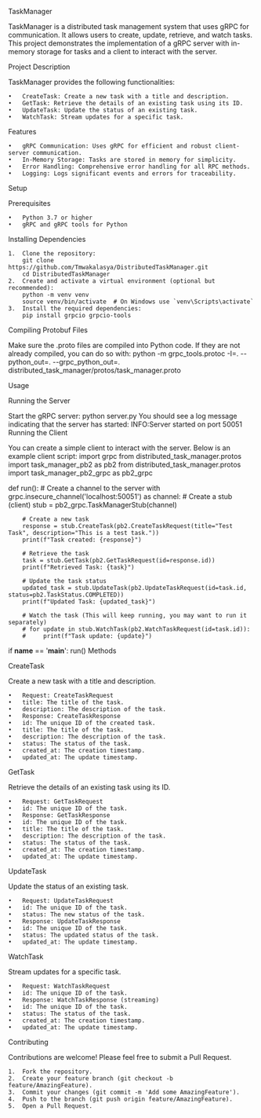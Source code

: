 TaskManager

TaskManager is a distributed task management system that uses gRPC for communication. It allows users to create, update, retrieve, and watch tasks. This project demonstrates the implementation of a gRPC server with in-memory storage for tasks and a client to interact with the server.

Project Description

TaskManager provides the following functionalities:

	•	CreateTask: Create a new task with a title and description.
	•	GetTask: Retrieve the details of an existing task using its ID.
	•	UpdateTask: Update the status of an existing task.
	•	WatchTask: Stream updates for a specific task.

Features

	•	gRPC Communication: Uses gRPC for efficient and robust client-server communication.
	•	In-Memory Storage: Tasks are stored in memory for simplicity.
	•	Error Handling: Comprehensive error handling for all RPC methods.
	•	Logging: Logs significant events and errors for traceability.

Setup

Prerequisites

	•	Python 3.7 or higher
	•	gRPC and gRPC tools for Python
Installing Dependencies

	1.	Clone the repository:
 		git clone https://github.com/Tmwakalasya/DistributedTaskManager.git
		cd DistributedTaskManager
	2.	Create and activate a virtual environment (optional but recommended):
 		python -m venv venv
		source venv/bin/activate  # On Windows use `venv\Scripts\activate`
  	3.	Install the required dependencies:
   		pip install grpcio grpcio-tools
Compiling Protobuf Files

Make sure the .proto files are compiled into Python code. If they are not already compiled, you can do so with:
	python -m grpc_tools.protoc -I=. --python_out=. --grpc_python_out=. distributed_task_manager/protos/task_manager.proto

Usage

Running the Server

Start the gRPC server:
	python server.py
You should see a log message indicating that the server has started:
	INFO:Server started on port 50051
 Running the Client

You can create a simple client to interact with the server. Below is an example client script:
import grpc
from distributed_task_manager.protos import task_manager_pb2 as pb2
from distributed_task_manager.protos import task_manager_pb2_grpc as pb2_grpc

def run():
    # Create a channel to the server
    with grpc.insecure_channel('localhost:50051') as channel:
        # Create a stub (client)
        stub = pb2_grpc.TaskManagerStub(channel)
        
        # Create a new task
        response = stub.CreateTask(pb2.CreateTaskRequest(title="Test Task", description="This is a test task."))
        print(f"Task created: {response}")

        # Retrieve the task
        task = stub.GetTask(pb2.GetTaskRequest(id=response.id))
        print(f"Retrieved Task: {task}")

        # Update the task status
        updated_task = stub.UpdateTask(pb2.UpdateTaskRequest(id=task.id, status=pb2.TaskStatus.COMPLETED))
        print(f"Updated Task: {updated_task}")

        # Watch the task (This will keep running, you may want to run it separately)
        # for update in stub.WatchTask(pb2.WatchTaskRequest(id=task.id)):
        #     print(f"Task update: {update}")

if __name__ == '__main__':
    run()
Methods

CreateTask

Create a new task with a title and description.

	•	Request: CreateTaskRequest
	•	title: The title of the task.
	•	description: The description of the task.
	•	Response: CreateTaskResponse
	•	id: The unique ID of the created task.
	•	title: The title of the task.
	•	description: The description of the task.
	•	status: The status of the task.
	•	created_at: The creation timestamp.
	•	updated_at: The update timestamp.

GetTask

Retrieve the details of an existing task using its ID.

	•	Request: GetTaskRequest
	•	id: The unique ID of the task.
	•	Response: GetTaskResponse
	•	id: The unique ID of the task.
	•	title: The title of the task.
	•	description: The description of the task.
	•	status: The status of the task.
	•	created_at: The creation timestamp.
	•	updated_at: The update timestamp.

UpdateTask

Update the status of an existing task.

	•	Request: UpdateTaskRequest
	•	id: The unique ID of the task.
	•	status: The new status of the task.
	•	Response: UpdateTaskResponse
	•	id: The unique ID of the task.
	•	status: The updated status of the task.
	•	updated_at: The update timestamp.

WatchTask

Stream updates for a specific task.

	•	Request: WatchTaskRequest
	•	id: The unique ID of the task.
	•	Response: WatchTaskResponse (streaming)
	•	id: The unique ID of the task.
	•	status: The status of the task.
	•	created_at: The creation timestamp.
	•	updated_at: The update timestamp.

Contributing

Contributions are welcome! Please feel free to submit a Pull Request.

	1.	Fork the repository.
	2.	Create your feature branch (git checkout -b feature/AmazingFeature).
	3.	Commit your changes (git commit -m 'Add some AmazingFeature').
	4.	Push to the branch (git push origin feature/AmazingFeature).
	5.	Open a Pull Request.


